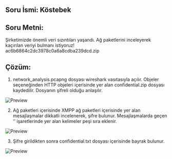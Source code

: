 
## Soru İsmi: Köstebek

## Soru Metni: 

Şirketimizde önemli veri sızıntıları yaşandı. Ağ paketlerini inceleyerek kaçırılan veriyi bulmanı istiyoruz! 
ac6b6864c2dc3978c0a6a8cdba239dcd.zip

## Çözüm: 

1. network_analysis.pcapng dosyası wireshark vasıtasıyla açılır. Objeler seçeneğinden HTTP objeleri içerisinde yer alan confidential.zip dosyası kaydedilir.  Dosyanın şifreli olduğu anlaşılır.

![Preview](https://github.com/stmctf/stmctf17/blob/master/FOR/Kostebek/kostebek1.png)

2. Ağ paketleri içerisinde XMPP ağ paketleri içerisinde yer alan mesajlaşmalar dikkatli incelenerek, şifre bulunur. Mesajlaşmalarda geçen ‘’ işaretlerinde yer alan kelimeler peşi sıra eklenir.

![Preview](https://github.com/stmctf/stmctf17/blob/master/FOR/Kostebek/kostebek2.png)

3. Şifre girildikten sonra confidential.txt dosyası içerisinde bayrak bulunur.

![Preview](https://github.com/stmctf/stmctf17/blob/master/FOR/Kostebek/kostebek3.png)
